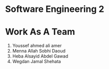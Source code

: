 # Software Engineering 2
# Work As A Team 
  1. Youssef ahmed ali amer
  2. Menna Allah Sobhi Daoud
  3. Heba Alsayid Abdel Gawad
  4. Wegdan Jamal Shehata
  

